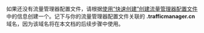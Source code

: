 如果还没有流量管理器配置文件，请根据[使用“快速创建”创建流量管理器配置文件](/documentation/articles/traffic-manager-manage-profiles/)中的信息创建一个。记下与你的流量管理器配置文件关联的 **.trafficmanager.cn** 域名，因为该域名将在本文档的后续步骤中使用。

<!---HONumber=71-->